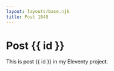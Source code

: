 ```yaml
---
layout: layouts/base.njk
title: Post 1848
---
```


# Post {{ id }}

This is post {{ id }} in my Eleventy project.
